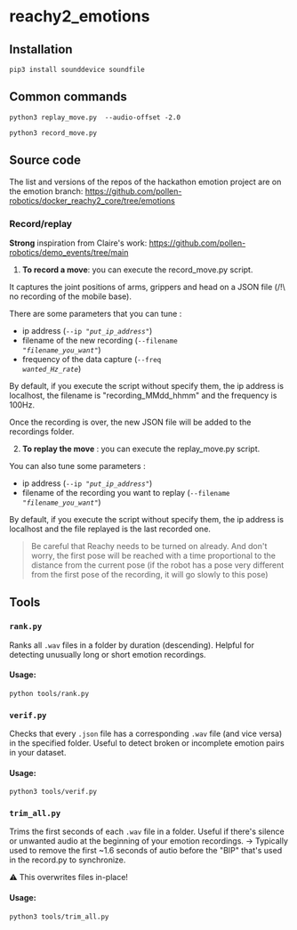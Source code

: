 # reachy2_emotions

## Installation
```
pip3 install sounddevice soundfile
```

## Common commands
```
python3 replay_move.py  --audio-offset -2.0

python3 record_move.py
```

## Source code
The list and versions of the repos of the hackathon emotion project are on the emotion branch:
https://github.com/pollen-robotics/docker_reachy2_core/tree/emotions



### Record/replay

**Strong** inspiration from Claire's work:
https://github.com/pollen-robotics/demo_events/tree/main



1. **To record a move**: you can execute the record_move.py script. 

It captures the joint positions of arms, grippers and head on a JSON file (/!\ no recording of the mobile base). 

There are some parameters that you can tune : 
- ip address (<code>--ip *"put_ip_address"*</code>)
- filename of the new recording (<code>--filename *"filename_you_want"*</code>)
- frequency of the data capture (<code>--freq *wanted_Hz_rate*</code>)

By default, if you execute the script without specify them, the ip address is localhost, the filename is "recording_MMdd_hhmm" and the frequency is 100Hz. 

Once the recording is over, the new JSON file will be added to the recordings folder.


2. **To replay the move** : you can execute the replay_move.py script.

You can also tune some parameters : 
- ip address (<code>--ip *"put_ip_address"*</code>) 
- filename of the recording you want to replay (<code>--filename *"filename_you_want"*</code>)

By default, if you execute the script without specify them, the ip address is localhost and the file replayed is the last recorded one. 

> Be careful that Reachy needs to be turned on already. And don't worry, the first pose will be reached with a time proportional to the distance from the current pose (if the robot has a pose very different from the first pose of the recording, it will go slowly to this pose)


## Tools
### `rank.py`

Ranks all `.wav` files in a folder by duration (descending). Helpful for detecting unusually long or short emotion recordings.

#### Usage:

```bash
python tools/rank.py
```

### `verif.py`

Checks that every `.json` file has a corresponding `.wav` file (and vice versa) in the specified folder. Useful to detect broken or incomplete emotion pairs in your dataset.

#### Usage:

```bash
python3 tools/verif.py
```

### `trim_all.py`

Trims the first seconds of each `.wav` file in a folder. Useful if there's silence or unwanted audio at the beginning of your emotion recordings.
-> Typically used to remove the first ~1.6 seconds of autio before the "BIP" that's used in the record.py to synchronize.

⚠️ This overwrites files in-place!

#### Usage:

```bash
python3 tools/trim_all.py
```
